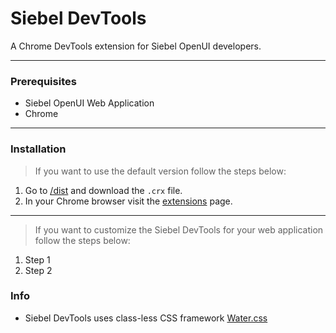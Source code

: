 # Siebel DevTools

A Chrome DevTools extension for Siebel OpenUI developers.

---

### Prerequisites

- Siebel OpenUI Web Application
- Chrome

---

### Installation

> If you want to use the default version follow the steps below:

1. Go to [/dist](https://github.com/sandeep-menon/siebel-devtools/tree/main/dist) and download the <code>.crx</code> file.
2. In your Chrome browser visit the [extensions](chrome://extensions) page.

---

> If you want to customize the Siebel DevTools for your web application follow the steps below:

1. Step 1
2. Step 2

### Info

- Siebel DevTools uses class-less CSS framework [Water.css](https://github.com/kognise/water.css)
